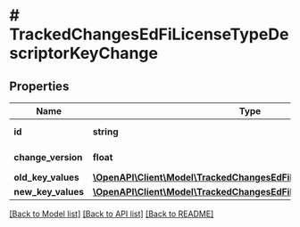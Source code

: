 # # TrackedChangesEdFiLicenseTypeDescriptorKeyChange

## Properties

Name | Type | Description | Notes
------------ | ------------- | ------------- | -------------
**id** | **string** | Resource identifier | [optional]
**change_version** | **float** | Change version | [optional]
**old_key_values** | [**\OpenAPI\Client\Model\TrackedChangesEdFiLicenseTypeDescriptorKey**](TrackedChangesEdFiLicenseTypeDescriptorKey.md) |  | [optional]
**new_key_values** | [**\OpenAPI\Client\Model\TrackedChangesEdFiLicenseTypeDescriptorKey**](TrackedChangesEdFiLicenseTypeDescriptorKey.md) |  | [optional]

[[Back to Model list]](../../README.md#models) [[Back to API list]](../../README.md#endpoints) [[Back to README]](../../README.md)

